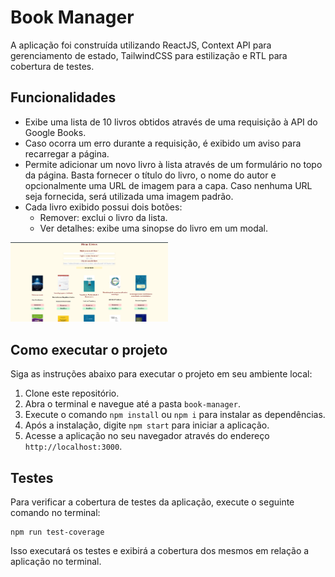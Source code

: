 # Book Manager

A aplicação foi construída utilizando ReactJS, Context API para gerenciamento de estado, TailwindCSS para estilização e RTL para cobertura de testes.

## Funcionalidades

- Exibe uma lista de 10 livros obtidos através de uma requisição à API do Google Books.
- Caso ocorra um erro durante a requisição, é exibido um aviso para recarregar a página.
- Permite adicionar um novo livro à lista através de um formulário no topo da página. Basta fornecer o título do livro, o nome do autor e opcionalmente uma URL de imagem para a capa. Caso nenhuma URL seja fornecida, será utilizada uma imagem padrão.
- Cada livro exibido possui dois botões:
  - Remover: exclui o livro da lista.
  - Ver detalhes: exibe uma sinopse do livro em um modal.
<img src="https://github.com/thawane-oliveira/book-manager/blob/main/src/images/book-list.gif" width="50%" alt="Funcionamento da aplicação">

## Como executar o projeto

Siga as instruções abaixo para executar o projeto em seu ambiente local:

1. Clone este repositório.
2. Abra o terminal e navegue até a pasta `book-manager`.
3. Execute o comando `npm install` ou `npm i` para instalar as dependências.
4. Após a instalação, digite `npm start` para iniciar a aplicação.
5. Acesse a aplicação no seu navegador através do endereço `http://localhost:3000`.

## Testes

Para verificar a cobertura de testes da aplicação, execute o seguinte comando no terminal:

```
npm run test-coverage
```

Isso executará os testes e exibirá a cobertura dos mesmos em relação a aplicação no terminal.

